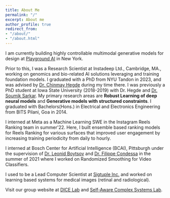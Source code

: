```yaml
---
title: About Me
permalink: "/"
excerpt: About me
author_profile: true
redirect_from:
- "/about/"
- "/about.html"
---
```


I am currently building highly controllable multimodal generative models for design at [Playground AI](https://playground.com/design) in New York.

Prior to this, I was  a Research Scientist at Instadeep Ltd., Cambridge, MA., working on genomics and bio-related AI solutions leveraging and training foundation models.
I graduated with a PhD from NYU Tandon in 2023, and was advised by [Dr. Chinmay Hegde](https://chinmayhegde.github.io/) during my time there. I was previously a PhD student at Iowa State University (2018-2019) with Dr. Hegde and [Dr. Soumik Sarkar](http://web.me.iastate.edu/soumiks////principal-investigator.html). My primary research areas are **Robust Learning of deep neural models** and **Generative models with structured constraints**. I graduated with Bachelors(Hons.) in Electrical and Electronics Engineering from BITS Pilani, Goa in 2014.

I interned at Meta as a Machine Learning SWE in the Instagram Reels Ranking team in summer'22. Here, I built ensemble based ranking models for Reels Ranking for various surfaces that improved user engagement by increasing training periodicity from daily to hourly.

I interned at Bosch Center for Artificial Intelligence (BCAI), Pittsburgh under the supervision of [Dr. Leonid Boytsov](http://searchivarius.org/about) and [Dr. Filippe Condessa](https://www.linkedin.com/in/filipe-condessa-86a41730/) in the summer of 2021 where I worked on Randomized Smoothing for Video Classifiers. 

I used to be a Lead Computer Scientist at [Sigtuple Inc.](www.sigtuple.com) and worked on learning based systems for medical images (retinal and radiological).

Visit our group website at [DICE Lab](https://chinmayhegde.github.io/) and [Self-Aware Complex Systems Lab](http://web.me.iastate.edu/soumiks////index.html).
